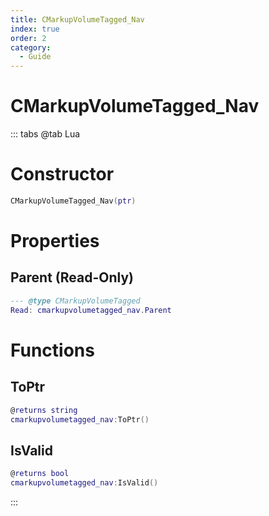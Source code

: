 ```yaml
---
title: CMarkupVolumeTagged_Nav
index: true
order: 2
category:
  - Guide
---
```


# CMarkupVolumeTagged_Nav

::: tabs
@tab Lua
# Constructor
```lua
CMarkupVolumeTagged_Nav(ptr)
```
# Properties
## Parent (Read-Only)
```lua
--- @type CMarkupVolumeTagged
Read: cmarkupvolumetagged_nav.Parent
```
# Functions
## ToPtr
```lua
@returns string
cmarkupvolumetagged_nav:ToPtr()
```
## IsValid
```lua
@returns bool
cmarkupvolumetagged_nav:IsValid()
```

:::